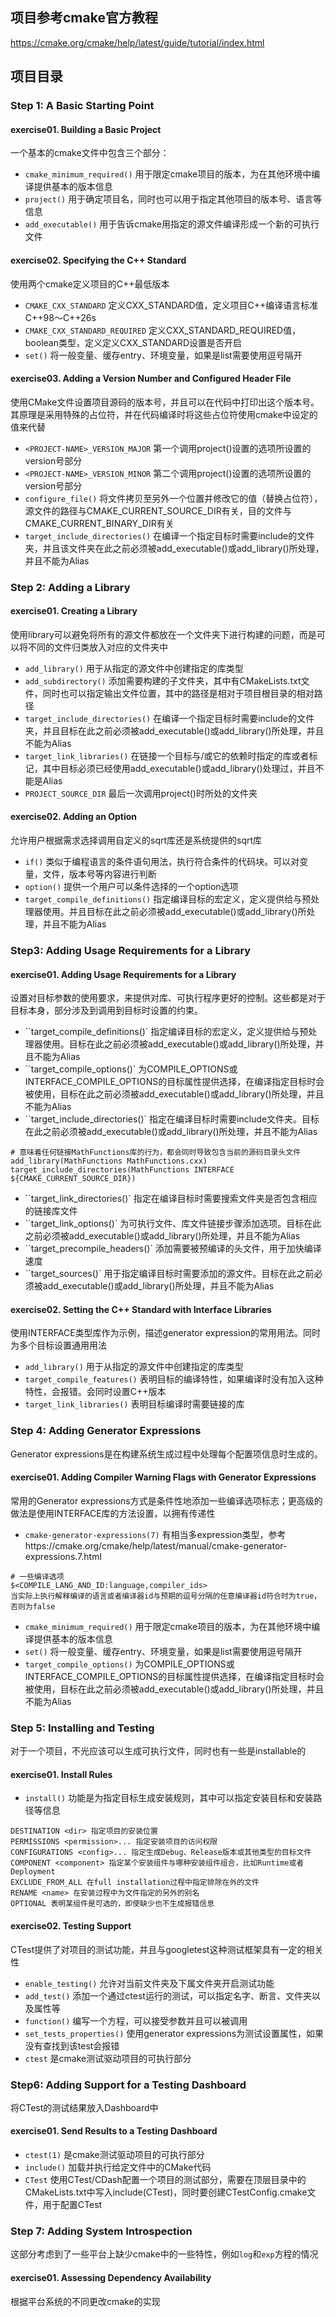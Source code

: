 ## 项目参考cmake官方教程
https://cmake.org/cmake/help/latest/guide/tutorial/index.html

## 项目目录
### Step 1: A Basic Starting Point
#### exercise01. Building a Basic Project
一个基本的cmake文件中包含三个部分：
* `cmake_minimum_required()` 用于限定cmake项目的版本，为在其他环境中编译提供基本的版本信息
* `project()` 用于确定项目名，同时也可以用于指定其他项目的版本号、语言等信息
* `add_executable()` 用于告诉cmake用指定的源文件编译形成一个新的可执行文件
#### exercise02. Specifying the C++ Standard
使用两个cmake定义项目的C++最低版本
* `CMAKE_CXX_STANDARD` 定义CXX_STANDARD值，定义项目C++编译语言标准C++98～C++26s
* `CMAKE_CXX_STANDARD_REQUIRED` 定义CXX_STANDARD_REQUIRED值，boolean类型，定义定义CXX_STANDARD设置是否开启
* `set()` 将一般变量、缓存entry、环境变量，如果是list需要使用逗号隔开
#### exercise03. Adding a Version Number and Configured Header File
使用CMake文件设置项目源码的版本号，并且可以在代码中打印出这个版本号。 
其原理是采用特殊的占位符，并在代码编译时将这些占位符使用cmake中设定的值来代替
* `<PROJECT-NAME>_VERSION_MAJOR` 第一个调用project()设置的<PROJECT-NAME>选项所设置的version号部分
* `<PROJECT-NAME>_VERSION_MINOR` 第二个调用project()设置的<PROJECT-NAME>选项所设置的version号部分
* `configure_file()` 将文件拷贝至另外一个位置并修改它的值（替换占位符），源文件的路径与CMAKE_CURRENT_SOURCE_DIR有关，目的文件与CMAKE_CURRENT_BINARY_DIR有关
* `target_include_directories()`  在编译一个指定目标时需要include的文件夹，并且该文件夹在此之前必须被add_executable()或add_library()所处理，并且不能为Alias

### Step 2: Adding a Library
#### exercise01. Creating a Library
使用library可以避免将所有的源文件都放在一个文件夹下进行构建的问题，而是可以将不同的文件归类放入对应的文件夹中
* `add_library()` 用于从指定的源文件中创建指定的库类型
* `add_subdirectory()` 添加需要构建的子文件夹，其中有CMakeLists.txt文件，同时也可以指定输出文件位置，其中的路径是相对于项目根目录的相对路径
* `target_include_directories()` 在编译一个指定目标时需要include的文件夹，并且目标在此之前必须被add_executable()或add_library()所处理，并且不能为Alias
* `target_link_libraries()` 在链接一个目标与/或它的依赖时指定的库或者标记，其中目标必须已经使用add_executable()或add_library()处理过，并且不能是Alias
* `PROJECT_SOURCE_DIR` 最后一次调用project()时所处的文件夹
#### exercise02. Adding an Option
允许用户根据需求选择调用自定义的sqrt库还是系统提供的sqrt库
* `if()` 类似于编程语言的条件语句用法，执行符合条件的代码块。可以对变量，文件，版本号等内容进行判断
* `option()` 提供一个用户可以条件选择的一个option选项
* `target_compile_definitions()` 指定编译目标的宏定义，定义提供给与预处理器使用。并且目标在此之前必须被add_executable()或add_library()所处理，并且不能为Alias

### Step3: Adding Usage Requirements for a Library
#### exercise01. Adding Usage Requirements for a Library
设置对目标参数的使用要求，来提供对库、可执行程序更好的控制。这些都是对于目标本身，部分涉及到调用到目标时设置的约束。
* ``target_compile_definitions()` 指定编译目标的宏定义，定义提供给与预处理器使用。目标在此之前必须被add_executable()或add_library()所处理，并且不能为Alias
* ``target_compile_options()` 为COMPILE_OPTIONS或INTERFACE_COMPILE_OPTIONS的目标属性提供选择，在编译指定目标时会被使用，目标在此之前必须被add_executable()或add_library()所处理，并且不能为Alias
* ``target_include_directories()` 指定在编译目标时需要include文件夹。目标在此之前必须被add_executable()或add_library()所处理，并且不能为Alias
```
# 意味着任何链接MathFunctions库的行为，都会同时导致包含当前的源码目录头文件
add_library(MathFunctions MathFunctions.cxx)
target_include_directories(MathFunctions INTERFACE ${CMAKE_CURRENT_SOURCE_DIR})
```
* ``target_link_directories()` 指定在编译目标时需要搜索文件夹是否包含相应的链接库文件
* ``target_link_options()` 为可执行文件、库文件链接步骤添加选项。目标在此之前必须被add_executable()或add_library()所处理，并且不能为Alias
* ``target_precompile_headers()` 添加需要被预编译的头文件，用于加快编译速度
* ``target_sources()` 用于指定编译目标时需要添加的源文件。目标在此之前必须被add_executable()或add_library()所处理，并且不能为Alias
#### exercise02. Setting the C++ Standard with Interface Libraries
使用INTERFACE类型库作为示例，描述generator expression的常用用法。同时为多个目标设置通用用法
* `add_library()` 用于从指定的源文件中创建指定的库类型
* `target_compile_features()` 表明目标的编译特性，如果编译时没有加入这种特性，会报错。会同时设置C++版本
* `target_link_libraries()` 表明目标编译时需要链接的库

### Step 4: Adding Generator Expressions
Generator expressions是在构建系统生成过程中处理每个配置项信息时生成的。
#### exercise01. Adding Compiler Warning Flags with Generator Expressions
常用的Generator expressions方式是条件性地添加一些编译选项标志；更高级的做法是使用INTERFACE库的方法设置，以拥有传递性
* `cmake-generator-expressions(7)` 有相当多expression类型，参考https://cmake.org/cmake/help/latest/manual/cmake-generator-expressions.7.html
```
# 一些编译选项
$<COMPILE_LANG_AND_ID:language,compiler_ids>
当实际上执行解释编译的语言或者编译器id与预期的逗号分隔的任意编译器id符合时为true，否则为false

```
* `cmake_minimum_required()` 用于限定cmake项目的版本，为在其他环境中编译提供基本的版本信息
* `set()` 将一般变量、缓存entry、环境变量，如果是list需要使用逗号隔开
* `target_compile_options()` 为COMPILE_OPTIONS或INTERFACE_COMPILE_OPTIONS的目标属性提供选择，在编译指定目标时会被使用，目标在此之前必须被add_executable()或add_library()所处理，并且不能为Alias

### Step 5: Installing and Testing
对于一个项目，不光应该可以生成可执行文件，同时也有一些是installable的
#### exercise01. Install Rules
* `install()` 功能是为指定目标生成安装规则，其中可以指定安装目标和安装路径等信息
```
DESTINATION <dir> 指定项目的安装位置
PERMISSIONS <permission>... 指定安装项目的访问权限
CONFIGURATIONS <config>... 指定生成Debug、Release版本或其他类型的目标文件
COMPONENT <component> 指定某个安装组件与哪种安装组件组合，比如Runtime或者Deployment
EXCLUDE_FROM_ALL 在full installation过程中指定排除在外的文件
RENAME <name> 在安装过程中为文件指定的另外的别名
OPTIONAL 表明某组件是可选的，即使缺少也不生成报错信息
```
#### exercise02. Testing Support
CTest提供了对项目的测试功能，并且与googletest这种测试框架具有一定的相关性
* `enable_testing()` 允许对当前文件夹及下属文件夹开启测试功能
* `add_test()` 添加一个通过ctest运行的测试，可以指定名字、断言、文件夹以及属性等
* `function()` 编写一个方程，可以接受参数并且可以被调用
* `set_tests_properties()` 使用generator expressions为测试设置属性，如果没有查找到该test会报错
* `ctest` 是cmake测试驱动项目的可执行部分

### Step6: Adding Support for a Testing Dashboard
将CTest的测试结果放入Dashboard中
#### exercise01. Send Results to a Testing Dashboard
* `ctest(1)` 是cmake测试驱动项目的可执行部分
* `include()` 加载并执行给定文件中的CMake代码
* `CTest` 使用CTest/CDash配置一个项目的测试部分，需要在顶层目录中的CMakeLists.txt中写入include(CTest)，同时要创建CTestConfig.cmake文件，用于配置CTest

### Step 7: Adding System Introspection
这部分考虑到了一些平台上缺少cmake中的一些特性，例如`log`和`exp`方程的情况
#### exercise01. Assessing Dependency Availability
根据平台系统的不同更改cmake的实现